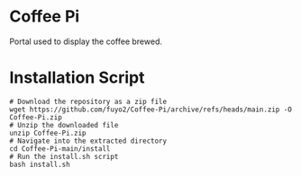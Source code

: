 # Coffee Pi
 Portal used to display the coffee brewed.

# Installation Script
```
# Download the repository as a zip file
wget https://github.com/fuyo2/Coffee-Pi/archive/refs/heads/main.zip -O Coffee-Pi.zip
# Unzip the downloaded file
unzip Coffee-Pi.zip
# Navigate into the extracted directory
cd Coffee-Pi-main/install
# Run the install.sh script
bash install.sh
```